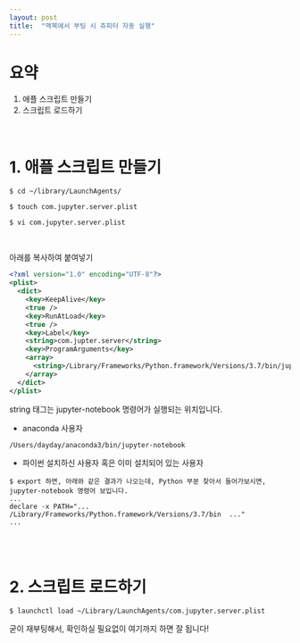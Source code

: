 ```yaml
---
layout: post
title:  "맥북에서 부팅 시 쥬피터 자동 실행"
---
```


# 요약
1. 애플 스크립트 만들기
2. 스크립트 로드하기
<br>

# 1. 애플 스크립트 만들기

```shell
$ cd ~/library/LaunchAgents/

$ touch com.jupyter.server.plist

$ vi com.jupyter.server.plist 
```
<br>

아래를 복사하여 붙여넣기
```xml
<?xml version="1.0" encoding="UTF-8"?>
<plist>
  <dict>
    <key>KeepAlive</key>
    <true />
    <key>RunAtLoad</key>
    <true />
    <key>Label</key>
    <string>com.jupter.server</string>
    <key>ProgramArguments</key>
    <array>
      <string>/Library/Frameworks/Python.framework/Versions/3.7/bin/jupyter-notebook</string>
    </array>
  </dict>
</plist>
```
string 태그는 jupyter-notebook 명령어가 실행되는 위치입니다.
-  anaconda 사용자
```shell
/Users/dayday/anaconda3/bin/jupyter-notebook
```
-  파이썬 설치하신 사용자 혹은 이미 설치되어 있는 사용자
```shell
$ export 하면, 아래와 같은 결과가 나오는데, Python 부분 찾아서 들어가보시면, jupyter-notebook 명령어 보입니다.
...
declare -x PATH="...  /Library/Frameworks/Python.framework/Versions/3.7/bin  ..."
...
```
<br>
<br>

# 2. 스크립트 로드하기

```shell
$ launchctl load ~/Library/LaunchAgents/com.jupyter.server.plist 
```

굳이 재부팅해서, 확인하실 필요없이 여기까지 하면 잘 됩니다!